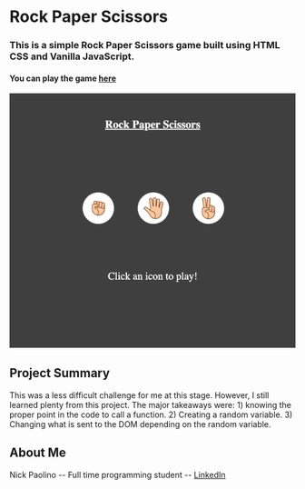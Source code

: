 # Rock Paper Scissors

### This is a simple Rock Paper Scissors game built using HTML CSS and Vanilla JavaScript.
 
#### You can play the game [here](https://beethoven3579.github.io/My-Rock-Paper-Scissors-App/) 

![](RockPaperScissorsScreenShot.png)

## Project Summary

This was a less difficult challenge for me at this stage. However, I still learned plenty from this project. 
The major takeaways were: 1) knowing the proper point in the code to call a function. 2) Creating a random variable. 
3) Changing what is sent to the DOM depending on the random variable. 

## About Me

Nick Paolino -- Full time programming student -- [LinkedIn](https://www.linkedin.com/in/nick-paolino-00469291/)
